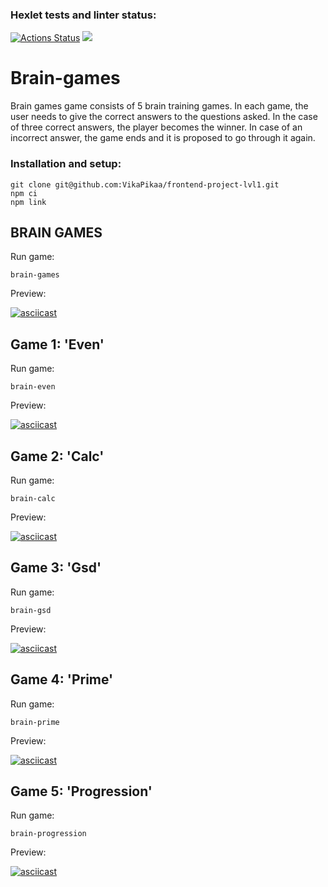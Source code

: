 ### Hexlet tests and linter status:
[![Actions Status](https://github.com/VikaPikaa/frontend-project-lvl1/workflows/hexlet-check/badge.svg)](https://github.com/VikaPikaa/frontend-project-lvl1/actions)
<a href="https://codeclimate.com/github/VikaPikaa/frontend-project-lvl1/maintainability"><img src="https://api.codeclimate.com/v1/badges/041374c8e44d202064eb/maintainability" /></a>

# Brain-games
Brain games game consists of 5 brain training games. In each game, the user needs to give the correct answers to the questions asked. In the case of three correct answers, the player becomes the winner. In case of an incorrect answer, the game ends and it is proposed to go through it again.

### Installation and setup:
```
git clone git@github.com:VikaPikaa/frontend-project-lvl1.git
npm ci
npm link
```

## BRAIN GAMES
Run game:
```
brain-games
```

Preview:

[![asciicast](https://asciinema.org/a/4zcXuVO2YQsYJJC6Z6HIcHElh.svg)](https://asciinema.org/a/4zcXuVO2YQsYJJC6Z6HIcHElh)

## Game 1: 'Even'
Run game:
```
brain-even
```

Preview:

[![asciicast](https://asciinema.org/a/8RCF0fGzsEYikcmWDC2TDTGcB.svg)](https://asciinema.org/a/8RCF0fGzsEYikcmWDC2TDTGcB)

## Game 2: 'Calc'
Run game:
```
brain-calc
```

Preview:

[![asciicast](https://asciinema.org/a/ejZZlzEQay8wCjzai73pMCowI.svg)](https://asciinema.org/a/ejZZlzEQay8wCjzai73pMCowI)

## Game 3: 'Gsd'
Run game:
```
brain-gsd
```

Preview:

[![asciicast](https://asciinema.org/a/hPkr7NDuJOlWkyw0147XSULJj.svg)](https://asciinema.org/a/hPkr7NDuJOlWkyw0147XSULJj)

## Game 4: 'Prime'
Run game:
```
brain-prime
```

Preview:

[![asciicast](https://asciinema.org/a/x3ojAYSHi8CEis2sClvwkUvmc.svg)](https://asciinema.org/a/x3ojAYSHi8CEis2sClvwkUvmc)

## Game 5: 'Progression'
Run game:
```
brain-progression
```

Preview:

[![asciicast](https://asciinema.org/a/Cz6SwOVZCnnWPoeRFHySd8u6B.svg)](https://asciinema.org/a/Cz6SwOVZCnnWPoeRFHySd8u6B)
